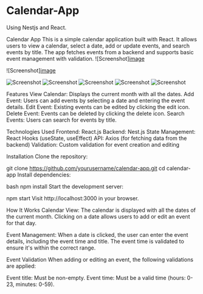 # Calendar-App
Using Nestjs and React.

Calendar App
This is a simple calendar application built with React. It allows users to view a calendar, select a date, add or update events, and search events by title. The app fetches events from a backend and supports basic event management with validation.
![Screenshot][image](https://github.com/user-attachments/assets/7dd5d2b5-66e8-4232-8154-9d97adfdd130)

![Screenshot][image](https://github.com/user-attachments/assets/77a2783c-d852-4166-af9b-eb3d57d9c40d)

![Screenshot](![image](https://github.com/user-attachments/assets/a40992c9-132b-4e8c-b030-631837a07826)
)
![Screenshot](![image](https://github.com/user-attachments/assets/efd6e941-15e9-476e-9dbe-c273656c6d41)
)
![Screenshot](![image](https://github.com/user-attachments/assets/77a83330-2491-42d0-b5f3-e8ae815af3fc)
)
![Screenshot](![image](https://github.com/user-attachments/assets/bc8611a5-4975-4390-9bdb-a1d5647736ea)
)
![Screenshot](assets/images/screenshot.png)

Features
View Calendar: Displays the current month with all the dates.
Add Event: Users can add events by selecting a date and entering the event details.
Edit Event: Existing events can be edited by clicking the edit icon.
Delete Event: Events can be deleted by clicking the delete icon.
Search Events: Users can search for events by title.

Technologies Used
Frontend: React.js
Backend: Nest.js 
State Management: React Hooks (useState, useEffect)
API: Axios (for fetching data from the backend)
Validation: Custom validation for event creation and editing

Installation
Clone the repository:

git clone https://github.com/yourusername/calendar-app.git
cd calendar-app
Install dependencies:

bash
npm install
Start the development server:


npm start
Visit http://localhost:3000 in your browser.

How It Works
Calendar View: The calendar is displayed with all the dates of the current month. Clicking on a date allows users to add or edit an event for that day.

Event Management: When a date is clicked, the user can enter the event details, including the event time and title. The event time is validated to ensure it's within the correct range.


Event Validation
When adding or editing an event, the following validations are applied:

Event title: Must be non-empty.
Event time: Must be a valid time (hours: 0-23, minutes: 0-59).




